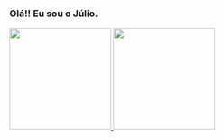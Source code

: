 ### Olá!! Eu sou o Júlio.

<div>
  <a href="https://github.com/julioalexcruz">
  <img height="180em" src="https://github-readme-stats.vercel.app/api?username=julioalexcruz&show_icons=true&theme=cobalt&include_all_commits=true&count_private=true"/>
  <img height="180em" src="https://github-readme-stats.vercel.app/api/top-langs/?username=julioalexcruz&layout=compact&langs_count=7&theme=cobalt"/>
</div>

<!--
**julioalexcruz/julioalexcruz** is a ✨ _special_ ✨ repository because its `README.md` (this file) appears on your GitHub profile.

Here are some ideas to get you started:

- 🔭 I’m currently working on ...
- 🌱 I’m currently learning ...
- 👯 I’m looking to collaborate on ...
- 🤔 I’m looking for help with ...
- 💬 Ask me about ...
- 📫 How to reach me: ...
- 😄 Pronouns: ...
- ⚡ Fun fact: ...
-->
